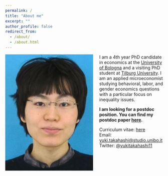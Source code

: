 ```yaml
---
permalink: /
title: "About me"
excerpt: ""
author_profile: false
redirect_from: 
  - /about/
  - /about.html
---
```


<!-- Google Tag Manager (noscript) -->
<noscript><iframe src="https://www.googletagmanager.com/ns.html?id=GTM-PFZCL7C"
height="0" width="0" style="display:none;visibility:hidden"></iframe></noscript>
<!-- End Google Tag Manager (noscript) -->

<img src="/images/profile.jpg" alt="profile photo" width="280px" height="auto" style="float: left; padding-right:20px"/>   I am a 4th year PhD candidate in economics at the <a href="https://phd.unibo.it/economics/en" target="_blank">University of Bologna</a> and a visiting PhD student at <a href="https://www.tilburguniversity.edu/about/schools/economics-and-management/organization/departments/economics" target="_blank">Tilburg University</a>. I am an applied microeconomist studying behavioral, labor, and gender economics questions with a particular focus on inequality issues.

**I am looking for a postdoc position. You can find my postdoc paper <a href="files/Correction.pdf" target="_blank">here</a>.**

Curriculum vitae: <a href="files/CurriculumVitae.pdf" target="_blank">here</a><br>
Email: <a href="mailto:yuki.takahashi@studio.unibo.it" target="_blank">yuki.takahashi@studio.unibo.it</a><br>
Twitter: <a href="https://twitter.com/yukitakahashi11" target="_blank">@yukitakahashi11</a><br>

